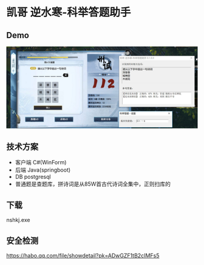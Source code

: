 # 凯哥 逆水寒-科举答题助手

## Demo
![效果图](./demo.jpg)

## 技术方案
- 客户端 C#(WinForm)
- 后端 Java(springboot)
- DB postgresql
- 普通题是查题库，拼诗词是从85W首古代诗词全集中，正则扫库的

## 下载
nshkj.exe

## 安全检测
https://habo.qq.com/file/showdetail?pk=ADwGZF1tB2cIMFs5